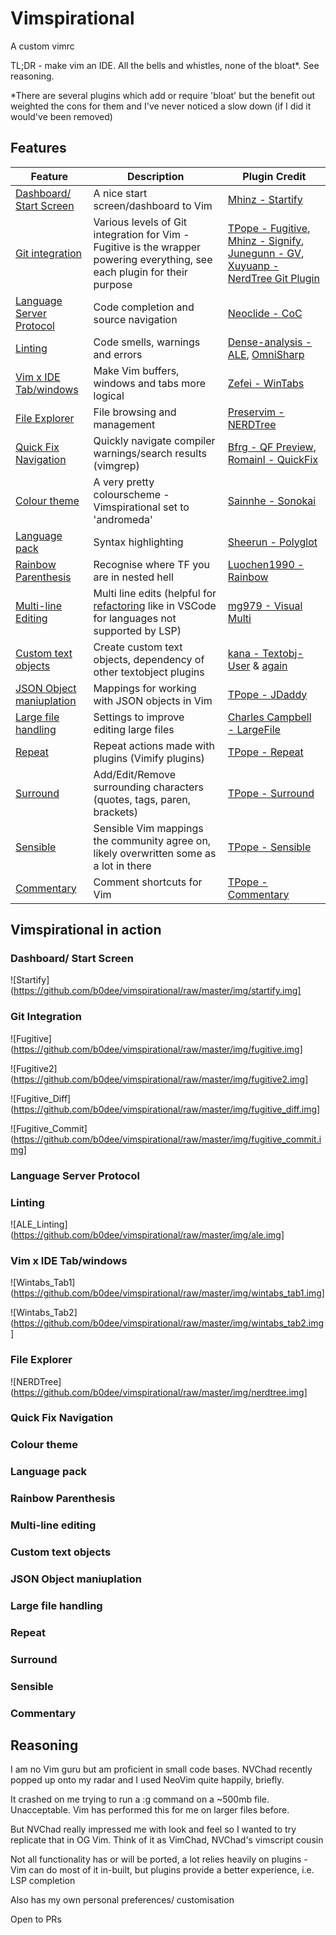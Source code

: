 # Vimspirational

A custom vimrc

TL;DR - make vim an IDE. All the bells and whistles, none of the bloat*. See reasoning.

*There are several plugins which add or require 'bloat' but the benefit out weighted the cons for them and I've never noticed a slow down (if I did it would've been removed)

## Features

| Feature | Description | Plugin Credit |
| ------- | ----------- | ------------- | 
| [Dashboard/ Start Screen](#dashboard-start-screen) | A nice start screen/dashboard to Vim | [Mhinz - Startify](https://github.com/mhinz/vim-startify) |
| [Git integration](#Git-integration) | Various levels of Git integration for Vim - Fugitive is the wrapper powering everything, see each plugin for their purpose | [TPope - Fugitive](https://github.com/tpope/vim-fugitive), [Mhinz - Signify](https://github.com/mhinz/vim-signify), [Junegunn - GV](https://github.com/junegunn/gv.vim), [Xuyuanp - NerdTree Git Plugin](https://github.com/xuyuanp/nerdtree-git-plugin) |
| [Language Server Protocol](#language-server-protocol) | Code completion and source navigation | [Neoclide - CoC](https://github.com/neoclide/coc.nvim) | 
| [Linting](#Linting) | Code smells, warnings and errors | [Dense-analysis - ALE](https://github.com/dense-analysis/ale), [OmniSharp](https://github.com/OmniSharp/omnisharp-vim) |
| [Vim x IDE Tab/windows](#vim-x-ide-tabwindows) | Make Vim buffers, windows and tabs more logical | [Zefei - WinTabs](https://github.com/zefei/vim-wintabs) |
| [File Explorer](#file-explorer) | File browsing and management | [Preservim - NERDTree](https://github.com/preservim/nerdtree) | 
| [Quick Fix Navigation](#quick-fix-navigation) | Quickly navigate compiler warnings/search results (vimgrep) | [Bfrg - QF Preview](https://github.com/bfrg/vim-qf-preview), [Romainl - QuickFix](https://github.com/romainl/vim-qf) |
| [Colour theme](#colour-theme) | A very pretty colourscheme - Vimspirational set to 'andromeda' | [Sainnhe - Sonokai](https://github.com/sainnhe/sonokai) |
| [Language pack](#language-pack) | Syntax highlighting | [Sheerun - Polyglot](https://github.com/sheerun/vim-polyglot) |
| [Rainbow Parenthesis](#rainbow-parenthesis) | Recognise where TF you are in nested hell | [Luochen1990 - Rainbow](https://github.com/luochen1990/rainbow) |
| [Multi-line Editing](#multi-line-editing) | Multi line edits (helpful for [refactoring](https://code.visualstudio.com/docs/editor/refactoring#_rename-symbol) like in VSCode for languages not supported by LSP) | [mg979 - Visual Multi](https://github.com/mg979/vim-visual-multi) |
| [Custom text objects ](#custom-text-objects ) | Create custom text objects, dependency of other textobject plugins | [kana - Textobj-User](https://github.com/kana/vim-textobj-user) & [again](https://github.com/kana/vim-textobj-line) 
| [JSON Object maniuplation](#json-object-maniuplation) | Mappings for working with JSON objects in Vim | [TPope - JDaddy](https://github.com/tpope/vim-jdaddy) |
| [Large file handling](#large-file-handling) | Settings to improve editing large files | [Charles Campbell - LargeFile](https://github.com/vim-scripts/LargeFile)
| [Repeat](#repeat) | Repeat actions made with plugins (Vimify plugins) | [TPope - Repeat](https://github.com/tpope/vim-repeat) |
| [Surround](#surround) | Add/Edit/Remove surrounding characters (quotes, tags, paren, brackets) | [TPope - Surround](https://github.com/tpope/vim-surround) |
| [Sensible](#sensible) | Sensible Vim mappings the community agree on, likely overwritten some as a lot in there | [TPope - Sensible](https://github.com/tpope/vim-sensible) | 
| [Commentary](#commentary) | Comment shortcuts for Vim | [TPope - Commentary](https://github.com/tpope/vim-commentary) |


## Vimspirational in action

### Dashboard/ Start Screen

![Startify](https://github.com/b0dee/vimspirational/raw/master/img/startify.img]

### Git Integration

![Fugitive](https://github.com/b0dee/vimspirational/raw/master/img/fugitive.img]

![Fugitive2](https://github.com/b0dee/vimspirational/raw/master/img/fugitive2.img]

![Fugitive_Diff](https://github.com/b0dee/vimspirational/raw/master/img/fugitive_diff.img]

![Fugitive_Commit](https://github.com/b0dee/vimspirational/raw/master/img/fugitive_commit.img]

### Language Server Protocol
### Linting

![ALE_Linting](https://github.com/b0dee/vimspirational/raw/master/img/ale.img]

### Vim x IDE Tab/windows

![Wintabs_Tab1](https://github.com/b0dee/vimspirational/raw/master/img/wintabs_tab1.img]

![Wintabs_Tab2](https://github.com/b0dee/vimspirational/raw/master/img/wintabs_tab2.img]

### File Explorer

![NERDTree](https://github.com/b0dee/vimspirational/raw/master/img/nerdtree.img]

### Quick Fix Navigation
### Colour theme
### Language pack
### Rainbow Parenthesis
### Multi-line editing
### Custom text objects 
### JSON Object maniuplation
### Large file handling
### Repeat
### Surround
### Sensible
### Commentary

## Reasoning

I am no Vim guru but am proficient in small code bases. NVChad recently popped
up onto my radar and I used NeoVim quite happily, briefly. 

It crashed on me trying to run a :g command on a ~500mb file. Unacceptable.
Vim has performed this for me on larger files before. 

But NVChad really impressed me with look and feel so I wanted to try replicate
that in OG Vim. Think of it as VimChad, NVChad's vimscript cousin

Not all functionality has or will be ported, a lot relies heavily on plugins -
Vim can do most of it in-built, but plugins provide a better experience, i.e.
LSP completion

Also has my own personal preferences/ customisation

Open to PRs 







